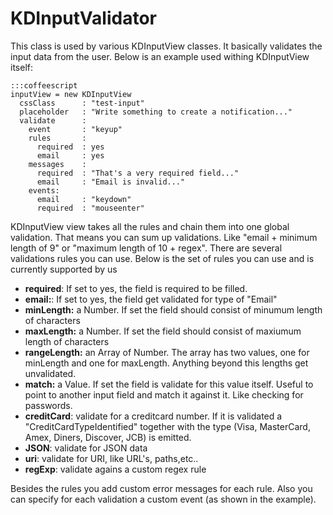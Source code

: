 # KDInputValidator

This class is used by various KDInputView classes. It basically validates the
input data from the user. Below is an example used withing KDInputView itself:


    :::coffeescript
    inputView = new KDInputView
      cssClass      : "test-input"
      placeholder   : "Write something to create a notification..."
      validate      :
        event       : "keyup"
        rules       :
          required  : yes
          email     : yes
        messages    :
          required  : "That's a very required field..."
          email     : "Email is invalid..."
        events:
          email     : "keydown"
          required  : "mouseenter"


KDInputView view takes all the rules and chain them into one global validation.
That means you can sum up validations. Like "email + minimum length of 9" or
"maximum length of 10 + regex". There are several validations rules you can
use. Below is the set of rules you can use and is currently supported by us

* **required**: If set to yes, the field is required to be filled.
* **email:**: If set to yes, the field get validated for type of "Email"
* **minLength:** a Number. If set the field should consist of minumum length
of characters 
* **maxLength:** a Number. If set the field should consist of maxiumum
length of characters
* **rangeLength:** an Array of Number. The array has two values, one for
minLength and one for maxLength. Anything beyond this lengths get unvalidated.
* **match:** a Value. If set the field is validate for this value itself. Useful
  to point to another input field and match it against it. Like checking for
  passwords.
* **creditCard**: validate for a creditcard number. If it is validated a
  "CreditCardTypeIdentified" together with the type (Visa, MasterCard, Amex,
  Diners, Discover, JCB) is emitted.
* **JSON**: validate for JSON data
* **uri**: validate for URI, like URL's, paths,etc..
* **regExp**: validate agains a custom regex rule

Besides the rules you add custom error messages for each rule. Also you can 
specify for each validation a custom event (as shown in the example).







